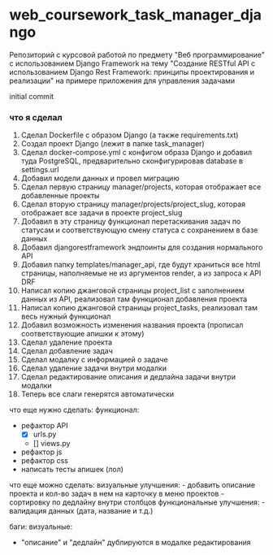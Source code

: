 # web_coursework_task_manager_django
Репозиторий с курсовой работой по предмету "Веб программирование" с использованием Django Framework на тему "Создание RESTful API с использованием Django Rest Framework: принципы проектирования и реализации" на примере приложения для управления задачами

initial commit

### что я сделал
1. Сделал Dockerfile с образом Django (а также requirements.txt)
2. Создал проект Django (лежит в папке task_manager)
3. Сделал docker-compose.yml с конфигом образа Django и добавил туда PostgreSQL, предварительно сконфигурировав database в settings.url
4. Добавил модели данных и провел миграцию
5. Сделал первую страницу manager/projects, которая отображает все добавленные проекты
6. Сделал вторую страницу manager/projects/project_slug, которая отображает все задачи в проекте project_slug
7. Добавил в эту страницу функционал перетаскивания задач по статусам и соответствующую смену статуса с сохранением в базе данных
8. Добавил djangorestframework эндпоинты для создания нормального API
9. Добавил папку templates/manager_api, где будут храниться все html страницы, наполняемые не из аргументов render, а из запроса к API DRF
10. Написал копию джанговой страницы project_list с заполнением данных из API, реализовал там функционал добавления проекта
11. Написал копию джанговой страницы project_tasks, реализовал там весь нужный функционал
12. Добавил возможность изменения названия проекта (прописал соответствующие апишки к этому)
13. Сделал удаление проекта
14. Сделал добавление задач
15. Сделал модалку с информацией о задаче
16. Сделал удаление задачи внутри модалки
17. Сделал редактирование описания и дедлайна задачи внутри модалки
18. Теперь все слаги генерятся автоматически

что еще нужно сделать:
функционал:
- рефактор API
    - [x] urls.py
    - [] views.py
- рефактор js
- рефактор css
- написать тесты апишек (лол)


что еще можно сделать:
визуальные улучшения:
    - добавить описание проекта и кол-во задач в нем на карточку в меню проектов
    - сортировку по дедлайну внутри столбцов
функциональные улучшения:
    - валидация данных (дата, название и т.д.)

баги:
визуальные:
- "описание" и "дедлайн" дублируются в модалке редактирования
